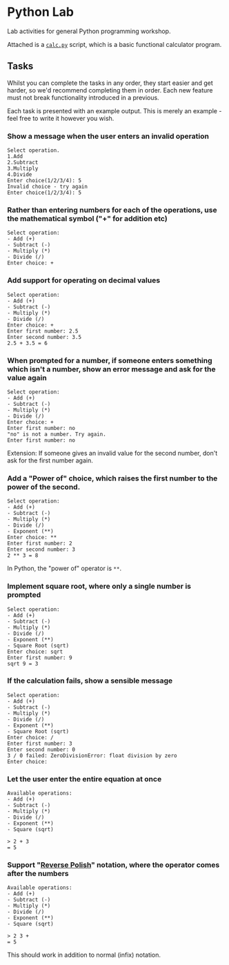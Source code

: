 # Python Lab

Lab activities for general Python programming workshop.

Attached is a [`calc.py`](./calc.py) script, which is a basic functional calculator program.

## Tasks

Whilst you can complete the tasks in any order, they start easier and get harder, so we'd recommend completing them in order. Each new feature must not break functionality introduced in a previous.

Each task is presented with an example output. This is merely an example - feel free to write it however you wish.

### Show a message when the user enters an invalid operation

```
Select operation.
1.Add
2.Subtract
3.Multiply
4.Divide
Enter choice(1/2/3/4): 5
Invalid choice - try again
Enter choice(1/2/3/4): 5
```

### Rather than entering numbers for each of the operations, use the mathematical symbol ("+" for addition etc)

```
Select operation:
- Add (+)
- Subtract (-)
- Multiply (*)
- Divide (/)
Enter choice: +
```

### Add support for operating on decimal values

```
Select operation:
- Add (+)
- Subtract (-)
- Multiply (*)
- Divide (/)
Enter choice: +
Enter first number: 2.5
Enter second number: 3.5
2.5 + 3.5 = 6
```

### When prompted for a number, if someone enters something which isn't a number, show an error message and ask for the value again

```
Select operation:
- Add (+)
- Subtract (-)
- Multiply (*)
- Divide (/)
Enter choice: +
Enter first number: no
"no" is not a number. Try again.
Enter first number: no
```

Extension: If someone gives an invalid value for the second number, don't ask for the first number again.

### Add a "Power of" choice, which raises the first number to the power of the second.

```
Select operation:
- Add (+)
- Subtract (-)
- Multiply (*)
- Divide (/)
- Exponent (**)
Enter choice: **
Enter first number: 2
Enter second number: 3
2 ** 3 = 8
```

In Python, the "power of" operator is `**`.

### Implement square root, where only a single number is prompted

```
Select operation:
- Add (+)
- Subtract (-)
- Multiply (*)
- Divide (/)
- Exponent (**)
- Square Root (sqrt)
Enter choice: sqrt
Enter first number: 9
sqrt 9 = 3
```

### If the calculation fails, show a sensible message

```
Select operation:
- Add (+)
- Subtract (-)
- Multiply (*)
- Divide (/)
- Exponent (**)
- Square Root (sqrt)
Enter choice: /
Enter first number: 3
Enter second number: 0
3 / 0 failed: ZeroDivisionError: float division by zero
Enter choice:
```

### Let the user enter the entire equation at once

```
Available operations:
- Add (+)
- Subtract (-)
- Multiply (*)
- Divide (/)
- Exponent (**)
- Square (sqrt)

> 2 + 3
= 5
```

### Support "[Reverse Polish](https://www-stone.ch.cam.ac.uk/documentation/rrf/rpn.html)" notation, where the operator comes after the numbers

```
Available operations:
- Add (+)
- Subtract (-)
- Multiply (*)
- Divide (/)
- Exponent (**)
- Square (sqrt)

> 2 3 +
= 5
```

This should work in addition to normal (infix) notation.
